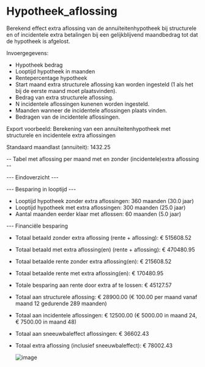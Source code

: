 # Hypotheek_aflossing
Berekend effect extra aflossing van de annuïteitenhypotheek bij structurele en of incidentele extra betalingen bij een gelijkblijvend maandbedrag tot dat de hypotheek is afgelost. 

Invoergegevens:
* Hypotheek bedrag
* Looptijd hypotheek in maanden
* Rentepercentage hypotheek
* Start maand extra structurele aflossing kan worden ingesteld (1 als het bij de eerste maand moet plaatsvinden).
* Bedrag van extra structurele aflossing.
* N incidentele aflossingen kunenen worden ingesteld.
* Maanden wanneer de incidentele aflossingen plaats vinden.
* Bedragen van de incidentele aflossingen.

Export voorbeeld:
Berekening van een annuïteitenhypotheek met structurele en incidentele extra aflossingen

Standaard maandlast (annuïteit): 1432.25

-- Tabel met aflossing per maand met en zonder (incidentele)extra aflossing --
   
--- Eindoverzicht ---

--- Besparing in looptijd ---
* Looptijd hypotheek zonder extra aflossingen: 360 maanden (30.0 jaar)
* Looptijd hypotheek met extra aflossingen: 300 maanden (25.0 jaar)
* Aantal maanden eerder klaar met aflossen: 60 maanden (5.0 jaar)

--- Financiële besparing
* Totaal betaald zonder extra aflossing (rente + aflossing): € 515608.52
* Totaal betaald met extra aflossing(en) (rente + aflossing): € 470480.95

* Totaal betaalde rente zonder extra aflossing(en): € 215608.52
* Totaal betaalde rente met extra aflossing(en): € 170480.95
* Totale besparing aan rente door extra af te lossen: € 45127.57

* Totaal aan structurele aflossing: € 28900.00 (€ 100.00 per maand vanaf maand 12 gedurende 289 maanden)
* Totaal aan incidentele aflossingen: € 12500.00 (€ 5000.00 in maand 24, € 7500.00 in maand 48)
* Totaal aan sneeuwbaleffect aflossingen: € 36602.43 
* Totaal extra aflossing (inclusief sneeuwbaleffect): € 78002.43

  ![image](https://github.com/user-attachments/assets/76d14340-6992-4969-b868-9b106ee3440a)
